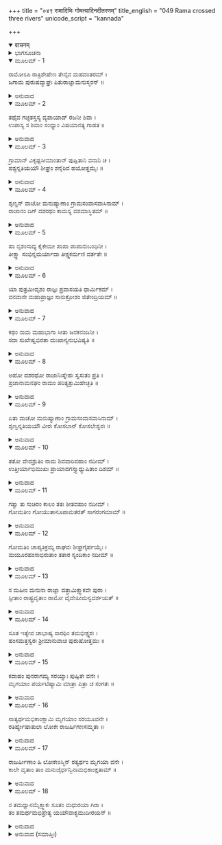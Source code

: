 +++
title = "०४९ रामादिभिः गोमत्यादिनदीतरणम्"
title_english = "049 Rama crossed three rivers"
unicode_script = "kannada"

+++
<details open><summary>वाचनम्</summary>

<div class="audioEmbed"  caption="श्रीराम-हरिसीताराममूर्ति-घनपाठिभ्यां वचनम्" src="https://archive.org/download/Ramayana-recitation-Sriram-harisItArAmamUrti-Ghanapaati-v2/Kanda_2/Kanda_2_AYK-049-Gomathyadi_Naditharanam.mp3"></div>
</details>



<details><summary>ಭಾಗಸೂಚನಾ</summary>

ಶ್ರೀರಾಮನು ಕೋಸಲದೇಶವನ್ನು ದಾಟಿ ಮುಂದೆ ವೇದಶ್ರುತಿ, ಗೋಮತಿ ಮತ್ತು ಸ್ಯಂದಿಕಾ ನದಿಗಳನ್ನು ದಾಟಿ ಸುಮಂತ್ರನಲ್ಲಿ ಈ ರೀತಿ ಹೇಳಿದುದು
</details>

<details open><summary>ಮೂಲಮ್ - 1</summary>

ರಾಮೋಽಪಿ ರಾತ್ರಿಶೇಷೇಣ ತೇನೈವ ಮಹದಂತರಮ್ ।  
ಜಗಾಮ ಪುರುಷವ್ಯಾಘ್ರಃ ಪಿತುರಾಜ್ಞಾಮನುಸ್ಮರನ್ ॥
</details>

<details><summary>ಅನುವಾದ</summary>

ಅತ್ತಲಾಗಿ ಪುರುಷಸಿಂಹನಾದ ಶ್ರೀರಾಮನೂ ತಂದೆಯ ಆಜ್ಞೆಯನ್ನು ಸ್ಮರಿಸುತ್ತಾ ರಾತ್ರಿಯ ಉಳಿದ ಭಾಗದಲ್ಲಿ ಬಹಳ ದೂರ ಪ್ರಯಾಣ ಮಾಡಿದನು.॥1॥
</details>

<details open><summary>ಮೂಲಮ್ - 2</summary>

ತಥೈವ ಗಚ್ಛತಸ್ತಸ್ಯ ವ್ಯಪಾಯಾದ್ ರಜನೀ ಶಿವಾ ।  
ಉಪಾಸ್ಯ ಸ ಶಿವಾಂ ಸಂಧ್ಯಾಂ ವಿಷಯಾನತ್ಯ ಗಾಹತ ॥
</details>

<details><summary>ಅನುವಾದ</summary>

ಹಾಗೆಯೇ ಪ್ರಯಾಣ ಮಾಡುತ್ತಾ ಆ ಮಂಗಳಮಯ ಇರುಳು ಕಳೆದುಹೋಯಿತು. ಬೆಳಗಾದೊಡನೆ ಮಂಗಳಮಯ ಸಂಧ್ಯೋಪಾಸನೆಯನ್ನು ಮಾಡಿ ಅವನು ಉತ್ತರ ಕೋಸಲದ ದಕ್ಷಿಣದ ಎಲ್ಲೆಯನ್ನು ತಲುಪಿದನು.॥2॥
</details>

<details open><summary>ಮೂಲಮ್ - 3</summary>

ಗ್ರಾಮಾನ್ ವಿಕೃಷ್ಟಸೀಮಾಂತಾನ್ ಪುಷ್ಪಿತಾನಿ ವನಾನಿ ಚ ।  
ಪಶ್ಯನ್ನತಿಯಯೌ ಶೀಘ್ರಂ ಶನೈರಿವ ಹಯೋತ್ತಮೈಃ ॥
</details>

<details><summary>ಅನುವಾದ</summary>

ಆ ಸೀಮೆಯ ಸಮೀಪದ ಭೂಮಿ ಉತ್ತು ಬಿತ್ತಲಾಗಿತ್ತು. ಆ ಗ್ರಾಮಗಳನ್ನು, ಪುಷ್ಪಗಳಿಂದ ಸುಶೋಭಿತ ವನಗಳನ್ನು ನೋಡುತ್ತಾ ಅವರು ಉತ್ತಮ ಕುದುರೆಗಳ ಮೂಲಕ ಶೀಘ್ರವಾಗಿ ಹೋಗುತ್ತಿದ್ದರೂ ಸುಂದರ ದೃಶ್ಯಗಳನ್ನು ನೋಡುವುದರಲ್ಲಿ ತನ್ಮಯರಾದ್ದರಿಂದ ಅವರಿಗೆ ರಥವು ನಿಧಾನವಾಗಿ ನಡೆಯುತ್ತಿದೆ ಎಂದೆನಿಸುತ್ತಿತ್ತು.॥3॥
</details>

<details open><summary>ಮೂಲಮ್ - 4</summary>

ಶೃಣ್ವನ್ ವಾಚೋ ಮನುಷ್ಯಾಣಾಂ ಗ್ರಾಮಸಂವಾಸವಾಸಿನಾಮ್ ।  
ರಾಜಾನಂ ದಿಗ್ ದಶರಥಂ ಕಾಮಸ್ಯ ವಶಮಾಸ್ಥಿತಮ್ ॥
</details>

<details><summary>ಅನುವಾದ</summary>

ದಾರಿಯಲ್ಲಿ ಸಿಗುವ ಸಣ್ಣ-ದೊಡ್ಡ ಹಳ್ಳಿಗಳಲ್ಲಿ ವಾಸಿಸುವ ಜನರು ಆಡುತ್ತಿದ್ದ ಮಾತುಗಳು ಶ್ರೀರಾಮನ ಕಿವಿಗೆ ಬೀಳುತ್ತಿದ್ದವು. ಅವು ಹೀಗಿದ್ದವು - ಅಯ್ಯೋ! ಕಾಮಕ್ಕೆ ವಶನಾದ ದಶರಥನಿಗೆ ಧಿಕ್ಕಾರವಿರಲಿ.॥4॥
</details>

<details open><summary>ಮೂಲಮ್ - 5</summary>

ಹಾ ನೃಶಂಸಾದ್ಯ ಕೈಕೇಯೀ ಪಾಪಾ ಪಾಪಾನುಬಂಧಿನೀ ।  
ತೀಕ್ಷ್ಣಾ ಸಂಭಿನ್ನಮರ್ಯಾದಾ ತೀಕ್ಷ್ಣಕರ್ಮಣಿ ವರ್ತತೇ ॥
</details>

<details><summary>ಅನುವಾದ</summary>

ಅಯ್ಯೋ ಶಿವನೇ! ಪಾಪಾಸಕ್ತ, ಪಾಪಿಣಿ, ಕ್ರೂರಳಾದ, ಧರ್ಮದ ಮೇರೆ ಮೀರಿದ ಕೈಕೇಯಿಗೆಯಾದರೋ ದಯೆಯೇ ಸ್ಪರ್ಶಿಸಲಿಲ್ಲ. ಕ್ರೂರಳಾದ ಅವಳು ಈಗ ನಿಷ್ಠುರ ಕರ್ಮದಲ್ಲೇ ತೊಡಗಿರುವಳು.॥5॥
</details>

<details open><summary>ಮೂಲಮ್ - 6</summary>

ಯಾ ಪುತ್ರಮೀದೃಶಂ ರಾಜ್ಞಃ ಪ್ರವಾಸಯತಿ ಧಾರ್ಮಿಕಮ್ ।  
ವನವಾಸೇ ಮಹಾಪ್ರಾಜ್ಞಂ ಸಾನುಕ್ರೋಶಂ ಜಿತೇಂದ್ರಿಯಮ್ ॥
</details>

<details><summary>ಅನುವಾದ</summary>

ಆಕೆಯಿಂದಲೇ ಮಹಾ ರಾಜರು ಇಂತಹ ಧರ್ಮಾತ್ಮಾ, ಮಹಾಜ್ಞಾನೀ, ದಯಾಳು ಮತ್ತು ಜಿತೇಂದ್ರಿಯ ಪುತ್ರನನ್ನು ವನವಾಸಕ್ಕಾಗಿ ಮನೆಯಿಂದ ಹೊರ ಹಾಕಿರುವರು.॥6॥
</details>

<details open><summary>ಮೂಲಮ್ - 7</summary>

ಕಥಂ ನಾಮ ಮಹಾಭಾಗಾ ಸೀತಾ ಜನಕನಂದಿನೀ ।  
ಸದಾ ಸುಖೇಷ್ವಭಿರತಾ ದುಃಖಾನ್ಯನುಭವಿಷ್ಯತಿ ॥
</details>

<details><summary>ಅನುವಾದ</summary>

ಜನಕನಂದಿನೀ, ಮಹಾಭಾಗಾ ಸೀತೆಯು ಸದಾ ಸುಖದಲ್ಲೇ ಇರುತ್ತಿದ್ದವಳು. ಈಗ ವನವಾಸದ ದುಃಖವನ್ನು ಹೇಗೆ ಅನುಭವಿಸುವಳು.॥7॥
</details>

<details open><summary>ಮೂಲಮ್ - 8</summary>

ಅಹೋ ದಶರಥೋ ರಾಜಾನಿಃಸ್ನೇಹಃ ಸ್ವಸುತಂ ಪ್ರತಿ ।  
ಪ್ರಜಾನಾಮನಘಂ ರಾಮಂ ಪರಿತ್ಯಕ್ತುಮಿಹೇಚ್ಛತಿ ॥
</details>

<details><summary>ಅನುವಾದ</summary>

ಅಯ್ಯೋ! ದಶರಥರಾಜನು ತನ್ನ ಪುತ್ರನ ಕುರಿತು ಇಷ್ಟು ಸ್ನೇಹಹೀನನಾದನೇ? ಪ್ರಜೆಗಳ ಕುರಿತು ಯಾವುದೇ ಅಪರಾಧ ಮಾಡದೇ ಇರುವ ಶ್ರೀರಾಮಚಂದ್ರನನ್ನು ಪರಿತ್ಯಾಗ ಮಾಡಲು ಬಯಸುತ್ತಿರುವನಲ್ಲ.॥8॥
</details>

<details open><summary>ಮೂಲಮ್ - 9</summary>

ಏತಾ ವಾಚೋ ಮನುಷ್ಯಾಣಾಂ ಗ್ರಾಮಸಂವಾಸವಾಸಿನಾಮ್ ।  
ಶೃಣ್ವನ್ನತಿಯಯೌ ವೀರಃ ಕೋಸಲಾನ್ ಕೋಸಲೇಶ್ವರಃ ॥
</details>

<details><summary>ಅನುವಾದ</summary>

ಸಣ್ಣ-ದೊಡ್ಡ ಗ್ರಾಮಗಳಲ್ಲಿರುವ ಜನರ ಇಂತಹ ಮಾತುಗಳನ್ನು ಕೇಳುತ್ತಾ ವೀರ ಕೋಸಲಪತಿ ಶ್ರೀರಾಮನು ಕೋಸಲದೇಶದ ಸೀಮೆಯನ್ನು ದಾಟಿ ಮುಂದರಿದನು.॥9॥
</details>

<details open><summary>ಮೂಲಮ್ - 10</summary>

ತತೋ ವೇದಶ್ರುತಿಂ ನಾಮ ಶಿವವಾರಿವಹಾಂ ನದೀಮ್ ।  
ಉತ್ತೀರ್ಯಾಭಿಮುಖಃ ಪ್ರಾಯಾದಗಸ್ತ್ಯಾಧ್ಯುಷಿತಾಂ ದಿಶಮ್ ॥
</details>

<details><summary>ಅನುವಾದ</summary>

ಅನಂತರ ಶೀತಲ ಹಾಗೂ ಸುಖಮಯ ನೀರು ಹರಿಯುತ್ತಿರುವ ವೇದಶ್ರುತಿ ಎಂಬ ನದಿಯನ್ನು ದಾಟಿ ಶ್ರೀರಾಮನು ಅಗಸ್ತ್ಯರಿಂದ ಸೇವಿತನಾದ ದಕ್ಷಿಣ ದಿಕ್ಕಿನ ಕಡೆಗೆ ಹೊರಟನು.॥10॥
</details>

<details open><summary>ಮೂಲಮ್ - 11</summary>

ಗತ್ವಾ ತು ಸುಚಿರಂ ಕಾಲಂ ತತಃ ಶೀತವಹಾಂ ನದೀಮ್ ।  
ಗೋಮತೀಂ ಗೋಯುತಾನೂಪಾಮತರತ್ ಸಾಗರಂಗಮಾಮ್ ॥
</details>

<details><summary>ಅನುವಾದ</summary>

ಬಹಳ ದೂರ ನಡೆದು ಅವರು ಶೀತಲಜಲ ಹರಿಯುವ ಸಮುದ್ರಗಾಮಿನೀ ಗೋಮತಿನದಿಯನ್ನು ದಾಟಿದರು. ಅದರ ತೀರದಲ್ಲಿ ಅನೇಕ ಗೋವುಗಳು ಮೇಯುತ್ತಿದ್ದವು.॥11॥
</details>

<details open><summary>ಮೂಲಮ್ - 12</summary>

ಗೋಮತಿಂ ಚಾಪ್ಯತಿಕ್ರಮ್ಯ ರಾಘವಃ ಶೀಘ್ರಗೈರ್ಹಯೈಃ ।  
ಮಯೂರಹಂಸಾಭಿರುತಾಂ ತತಾರ ಸ್ಯಂದಿಕಾಂ ನದೀಮ್ ॥
</details>

<details><summary>ಅನುವಾದ</summary>

ಶೀಘ್ರಗಾಮಿ ಅಶ್ವಗಳಿಂದ ಗೊಮತಿನದಿಯನ್ನು ದಾಟಿ ಶ್ರೀರಘುನಾಥನು ನವಿಲು ಮತ್ತು ಹಂಸಗಳ ಕಲರವದಿಂದ ವ್ಯಾಪ್ತವಾದ ಸ್ಯಂದಿಕಾ ಎಂಬ ನದಿಯನ್ನು ದಾಟಿದನು.॥12॥
</details>

<details open><summary>ಮೂಲಮ್ - 13</summary>

ಸ ಮಹೀಂ ಮನುನಾ ರಾಜ್ಞಾ ದತ್ತಾಮಿಕ್ಷ್ವಾಕವೇ ಪುರಾ ।  
ಸ್ಫೀತಾಂ ರಾಷ್ಟ್ರವೃತಾಂ ರಾಮೋ ವೈದೇಹೀಮನ್ವದರ್ಶಯತ್ ॥
</details>

<details><summary>ಅನುವಾದ</summary>

ಹಿಂದೆ ಮನುಮಹಾರಾಜನು ಇಕ್ಷ್ವಾಕು ಕೊಟ್ಟಿದ್ದ ಧನ-ಧಾನ್ಯ ಸಂಪನ್ನ ಹಾಗೂ ಅನೇಕ ರಾಷ್ಟ್ರಗಳಿಂದ ಸಮಾವೃತವಾಗಿದ್ದ ಕೋಸಲರಾಜ್ಯವನ್ನು ಶ್ರೀರಾಮನು ಸೀತೆಗೆ ತೋರಿಸಿದನು.॥13॥
</details>

<details open><summary>ಮೂಲಮ್ - 14</summary>

ಸೂತ ಇತ್ಯೇವ ಚಾಭಾಷ್ಯ ಸಾರಥಿಂ ತಮಭೀಕ್ಷ್ಣಶಃ ।  
ಹಂಸಮತ್ತಸ್ವರಃ ಶ್ರೀಮಾನುವಾಚ ಪುರುಷೋತ್ತಮಃ ॥
</details>

<details><summary>ಅನುವಾದ</summary>

ಮದಿಸಿದ ಹಂಸದಂತೆ ಮಧುರವಾಗಿ ಶ್ರೀಮಾನ್ ರಾಮನು ಸಾರಥಿಯಾದ ಸುಮಂತ್ರನನ್ನು ‘ಸೂತ’ ಎಂದು ಪದೇ-ಪದೇ ಸಂಬೋಧಿಸಿ ಹೀಗೆ ಹೇಳಿದನು.॥14॥
</details>

<details open><summary>ಮೂಲಮ್ - 15</summary>

ಕದಾಹಂ ಪುನರಾಗಮ್ಯ ಸರಯ್ವಾಃ ಪುಷ್ಪಿತೇ ವನೇ ।  
ಮೃಗಯಾಂ ಪರ್ಯಟಿಷ್ಯಾಮಿ ಮಾತ್ರಾ ಪಿತ್ರಾ ಚ ಸಂಗತಃ ॥
</details>

<details><summary>ಅನುವಾದ</summary>

ಸೂತ! ನಾನು ಯಾವಾಗ ಪುನಃ ಮರಳಿ ತಂದೆ-ತಾಯಿಯರನ್ನು ಭೆಟ್ಟಿಯಾಗುವೆನೋ? ಸರಯೂ ತೀರದ ಪುಷ್ಪಿತ ವನಗಳಲ್ಲಿ ಬೇಟೆಗಾಗಿ ಎಂದು ಸಂಚರಿಸುವೆನೋ.॥15॥
</details>

<details open><summary>ಮೂಲಮ್ - 16</summary>

ನಾತ್ಯರ್ಥಮಭಿಕಾಂಕ್ಷಾಮಿ ಮೃಗಯಾಂ ಸರಯೂವನೇ ।  
ರತಿರ್ಹ್ಯೇಷಾತುಲಾ ಲೋಕೇ ರಾಜರ್ಷಿಗಣಸಮ್ಮತಾ ॥
</details>

<details><summary>ಅನುವಾದ</summary>

ನಾನು ಸರಯುವಿನ ವನಗಳಲ್ಲಿ ಬೇಟೆಯಾಡಲು ಹೆಚ್ಚು ಬಯಸುವುದಿಲ್ಲ. ಇದು ಜಗತ್ತಿನಲ್ಲಿ ರಾಜರ್ಷಿ ಸಮುದಾಯಕ್ಕೆ ಅಭಿಮತವಾದ ಒಂದು ಪ್ರಕಾರದ ಅನುಪಮ ಕ್ರೀಡೆಯಾಗಿದೆ.॥16॥
</details>

<details open><summary>ಮೂಲಮ್ - 17</summary>

ರಾಜರ್ಷೀಣಾಂ ಹಿ ಲೋಕೇಽಸ್ಮಿನ್ ರತ್ಯರ್ಥಂ ಮೃಗಯಾ ವನೇ ।  
ಕಾಲೇ ವೃತಾಂ ತಾಂ ಮನುಜೈರ್ಧನ್ವಿನಾಮಭಿಕಾಂಕ್ಷತಾಮ್ ॥
</details>

<details><summary>ಅನುವಾದ</summary>

ಈ ಲೋಕದಲ್ಲಿ ವನದಲ್ಲಿ ಬೇಟೆಯಾಡುವುದು ರಾಜರ್ಷಿಗಳಿಂದ ಪ್ರಚಲಿತವಾದ ಕ್ರೀಡೆಯಾಗಿತ್ತು. ಆದ್ದರಿಂದ ಮನುಪುತ್ರರಿಂದ ಆಗ ಮಾಡಿದ ಕ್ರೀಡೆಯನ್ನು ಇತರ ಧನುರ್ಧರರಿಗೂ ಅಭೀಷ್ಟವಾಯಿತು.॥17॥
</details>

<details open><summary>ಮೂಲಮ್ - 18</summary>

ಸ ತಮಧ್ವಾನಮೈಕ್ಷ್ವಾಕಃ ಸೂತಂ ಮಧುರಯಾ ಗಿರಾ ।  
ತಂ ತಮರ್ಥಮಭಿಪ್ರೇತ್ಯ ಯಯೌವಾಕ್ಯಮುದೀರಯನ್ ॥
</details>

<details><summary>ಅನುವಾದ</summary>

ಇಕ್ಷ್ವಾಕು ಕುಲನಂದನ ಶ್ರೀರಾಮನು ವಿಭಿನ್ನ ವಿಷಯಗಳ ಕುರಿತು ಸೂತನಲ್ಲಿ ಮಧುರವಾಣಿಯಿಂದ ಮೇಲಿನಂತೆ ಹೇಳುತ್ತಾ ದಾರಿ ಸಾಗುತ್ತಿದ್ದನು.॥18॥
</details>

<details><summary>ಅನುವಾದ (ಸಮಾಪ್ತಿಃ)</summary>

ಶ್ರೀವಾಲ್ಮೀಕಿ ವಿರಚಿತ ಆರ್ಷರಾಮಾಯಣ ಆದಿಕಾವ್ಯದ ಅಯೋಧ್ಯಾಕಾಂಡದಲ್ಲಿ ನಲವತ್ತೊಂಭತ್ತನೆಯ ಸರ್ಗ ಪೂರ್ಣವಾಯಿತು.॥49॥
</details>
